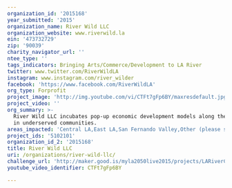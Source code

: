 ```yaml
---
organization_id: '2015168'
year_submitted: '2015'
organization_name: River Wild LLC
organization_website: www.riverwild.la
ein: '473732729'
zip: '90039'
charity_navigator_url: ''
ntee_type: ''
tags_indicators: Bringing Arts/Commerce/Development to LA River
twitter: www.twitter.com/RiverWildLA
instagram: www.instagram.com/river_wilder
facebook: 'https://www.facebook.com/RiverWildLA'
org_type: Forprofit
project_image: 'http://img.youtube.com/vi/CTFt7gFp6BY/maxresdefault.jpg'
project_video: ''
org_summary: >-
  River Wild LLC incubates pop-up economic development models along the LA River
  in underserved communities.
areas_impacted: 'Central LA,East LA,San Fernando Valley,Other (please specify below):'
project_ids: '5102101'
organization_id_2: '2015168'
title: River Wild LLC
uri: /organizations/river-wild-llc/
challenge_url: 'http://maker.good.is/myla2050live2015/projects/LARiverCoOp.html'
youtube_video_identifier: CTFt7gFp6BY

---
```

